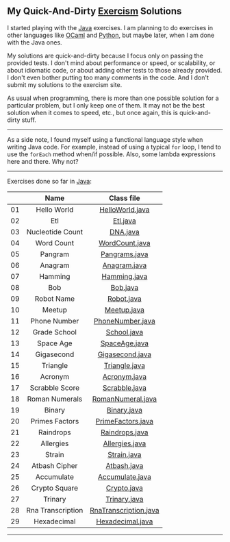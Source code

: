 My Quick-And-Dirty [Exercism](http://exercism.io) Solutions
-----------------------------------------------------------

I started playing with the [Java](http://exercism.io/languages/java) exercises. I am planning to do exercises in other languages like [OCaml](http://exercism.io/languages/ocaml) and [Python](http://exercism.io/languages/python), but maybe later, when I am done with the Java ones.

My solutions are quick-and-dirty because I focus only on passing the provided tests. I don't mind about performance or speed, or scalability, or about idiomatic code, or about adding other tests to those already provided. I don't even bother putting too many comments in the code. And I don't submit my solutions to the exercism site.

As usual when programming, there is more than one possible solution for a particular problem, but I only keep one of them. It may not be the best solution when it comes to speed, etc., but once again, this is quick-and-dirty stuff.

---

As a side note, I found myself using a functional language style when writing Java code. For example, instead of using a typical `for` loop, I tend to use the `forEach` method when/if possible. Also, some lambda expressions here and there. Why not?

---

Exercises done so far in [Java](./java):

| | Name | Class file
:--:|:----:|:---------:|
01 | Hello World       | [HelloWorld.java](./java/hello-world/src/main/java/HelloWorld.java)
02 | Etl               | [Etl.java](./java/etl/src/main/java/Etl.java)
03 | Nucleotide Count  | [DNA.java](./java/nucleotide-count/src/main/java/DNA.java)
04 | Word Count        | [WordCount.java](./java/word-count/src/main/java/WordCount.java)
05 | Pangram           | [Pangrams.java](./java/pangram/src/main/java/Pangrams.java)
06 | Anagram           | [Anagram.java](./java/anagram/src/main/java/Anagram.java)
07 | Hamming           | [Hamming.java](./java/hamming/src/main/java/Hamming.java)
08 | Bob               | [Bob.java](./java/bob/src/main/java/Bob.java)
09 | Robot Name        | [Robot.java](./java/robot-name/src/main/java/Robot.java)
10 | Meetup            | [Meetup.java](./java/meetup/src/main/java/Meetup.java)
11 | Phone Number      | [PhoneNumber.java](./java/phone-number/src/main/java/PhoneNumber.java)
12 | Grade School      | [School.java](./java/grade-school/src/main/java/School.java)
13 | Space Age         | [SpaceAge.java](./java/space-age/src/main/java/SpaceAge.java)
14 | Gigasecond        | [Gigasecond.java](./java/gigasecond/src/main/java/Gigasecond.java)
15 | Triangle          | [Triangle.java](./java/triangle/src/main/java/Triangle.java)
16 | Acronym           | [Acronym.java](./java/acronym/src/main/java/Acronym.java)
17 | Scrabble Score    | [Scrabble.java](./java/scrabble-score/src/main/java/Scrabble.java)
18 | Roman Numerals    | [RomanNumeral.java](./java/roman-numerals/src/main/java/RomanNumeral.java)
19 | Binary            | [Binary.java](./java/binary/src/main/java/Binary.java)
20 | Primes Factors    | [PrimeFactors.java](./java/prime-factors/src/main/java/PrimeFactors.java)
21 | Raindrops         | [Raindrops.java](./java/raindrops/src/main/java/Raindrops.java)
22 | Allergies         | [Allergies.java](./java/allergies/src/main/java/Allergies.java)
23 | Strain            | [Strain.java](./java/strain/src/main/java/Strain.java)
24 | Atbash Cipher     | [Atbash.java](./java/atbash-cipher/src/main/java/Atbash.java)
25 | Accumulate        | [Accumulate.java](./java/accumulate/src/main/java/Accumulate.java)
26 | Crypto Square     | [Crypto.java](./java/crypto-square/src/main/java/Crypto.java)
27 | Trinary           | [Trinary.java](./java/trinary/src/main/java/Trinary.java)
28 | Rna Transcription | [RnaTranscription.java](./java/rna-transcription/src/main/java/RnaTranscription.java)
29 | Hexadecimal       | [Hexadecimal.java](./java/hexadecimal/src/main/java/Hexadecimal.java)

---
